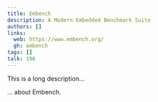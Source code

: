 ```yaml
---
title: Embench
description: A Modern Embedded Benchmark Suite
authors: []
links:
  web: https://www.embench.org/
  gh: embench
tags: []
talk: 198
---
```


This is a long description...
<!--more-->
... about Embench.
